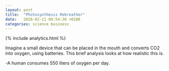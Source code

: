 ```yaml
---
layout: post
title:  "Photosynthesis Rebreather"
date:   2020-02-11 09:54:30 +0100
categories: science business
---
```

{% include analytics.html %}

Imagine a small device that can be placed in the mouth and converts CO2 into oxygen, using batteries. This brief analysis looks at how realistic this is.

-A human consumes 550 liters of oxygen per day.
